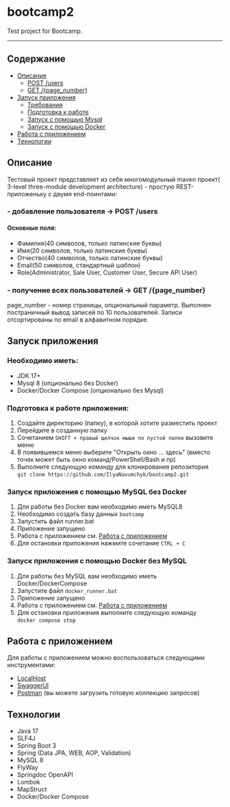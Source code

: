 # bootcamp2
Test project for Bootcamp.
***

## Содержание
- [Описание](#описание)
  + [POST /users](#--добавление-пользователя---post-users)
  + [GET /{page_number}](#--получение-всех-пользователей---get-pagenumber)
- [Запуск приложения](#запуск-приложения)
    + [Требования](#необходимо-иметь)
    + [Подготовка к работе](#подготовка-к-работе-приложения)
    + [Запуск с помощью Mysql](#запуск-приложения-c-помощью-mysql-без-docker)
    + [Запуск с помощью Docker](#запуск-приложения-c-помощью-docker-без-mysql)
- [Работа с приложением](#работа-с-приложением)
- [Технологии](#технологии)

## Описание

Тестовый проект представляет из себя многомодульный maven проект(
3-level three-module development architecture) -
простую REST-приложеньку с двумя end-поинтами:

### - добавление пользователя -> POST /users

#### Основные поля:

+ Фамилия(40 символов, только латинские буквы)
+ Имя(20 символов, только латинские буквы)
+ Отчество(40 символов, только латинские буквы)
+ Email(50 символов, стандартный шаблон)
+ Role(Administrator, Sale User, Customer User, Secure API User)

### - получение всех пользователей -> GET /{page_number}

page_number - номер страницы, опциональный параметр.
Выполнен постраничный вывод записей по 10 пользователей.
Записи отсортированы по email в алфавитном порядке.

## Запуск приложения

### Необходимо иметь:
- JDK 17+
- Mysql 8 (опционально без Docker)
- Docker/Docker Compose (опционально без Mysql)

### Подготовка к работе приложения:
1. Создайте директорию (папку), в которой хотите разместить проект
2. Перейдите в созданную папку
3. Сочетанием `SHIFT + правый щелчок мыши по пустой папке` вызовите меню
4. В появившемся меню выберите "Открыть окно ... здесь" 
(вместо точек может быть окно команд/PowerShell/Bash и пр)
5. Выполните следующую команду для клонирования репозитория <br>
`git clone https://github.com/IlyaNavumchyk/bootcamp2.git`

### Запуск приложения c помощью MySQL без Docker
1. Для работы без Docker вам необходимо иметь MySQL8
2. Необходимо создать базу данных `bootcamp`
3. Запустить файл runner.bat
4. Приложение запущено
5. Работа с приложением см. [Работа с приложением](#работа-с-приложением)
6. Для остановки приложения нажмите сочетание `CTRL + C`

### Запуск приложения c помощью Docker без MySQL
1. Для работы без MySQL вам необходимо иметь Docker/DockerCompose
2. Запустите файл `docker_runner.bat`
3. Приложение запущено
4. Работа с приложением см. [Работа с приложением](#работа-с-приложением)
5. Для остановки приложения выполните следующую команду <br>
`docker compose stop`

## Работа с приложением
 Для работы с приложением можно воспользоваться следующими инструментами:
+ [LocalHost](http://localhost:8080/)
+ [SwaggerUI](http://localhost:8080/swagger-ui/index.html)
+ [Postman](bootcamp.postman_collection.json) 
(вы можете загрузить готовую коллекцию запросов)

## Технологии
- Java 17
- SLF4J
- Spring Boot 3
- Spring (Data JPA, WEB, AOP, Validation)
- MySQL 8
- FlyWay
- Springdoc OpenAPI
- Lombok
- MapStruct
- Docker/Docker Compose

